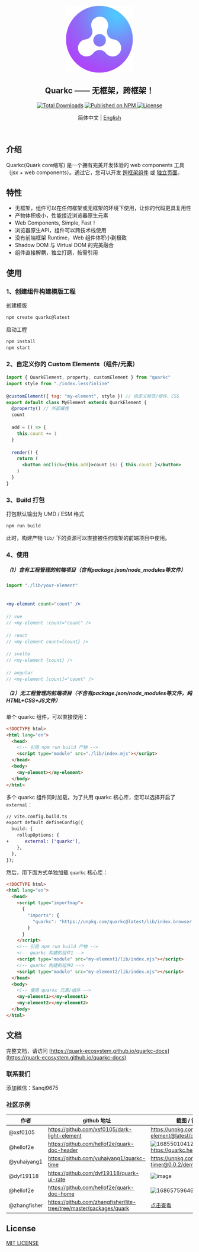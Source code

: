 <p align="center">
  <a href="https://quark-ecosystem.github.io/quarkc-docs/#/"><img src="./logo.png" width="180" alt="vite-plugin-dev-inspector"></a>
</p>

<h2 align="center"> Quarkc —— 无框架，跨框架！ </h2>

<p align="center">
  <a href="https://www.npmjs.com/package/quarkc"><img src="https://img.shields.io/npm/dt/quarkc.svg" alt="Total Downloads"></a>
  <a href="https://www.npmjs.com/package/quarkc">
    <img src="https://img.shields.io/npm/v/quarkc.svg" alt="Published on NPM">
  </a>
  <a href="https://github.com/hellof2e/quark-core/blob/main/LICENSE"><img src="https://img.shields.io/npm/l/quarkc.svg" alt="License"></a>
</p>


<p align="center">
  <span> 简体中文 | </span>
  <a href="https://github.com/hellof2e/quark-core/blob/main/README.en-US.md">
    English
  </a>
</p>

<p align="center">
<a href="https://stackblitz.com/edit/quarkc-vite-k6t2ge?file=index.html&file=src%2Findex.tsx"><img src="https://developer.stackblitz.com/img/open_in_stackblitz.svg" alt=""></a>
</p>

## 介绍

Quarkc(Quark core缩写) 是一个拥有完美开发体验的 web components 工具（jsx + web components）。通过它，您可以开发 [跨框架组件](https://github.com/hellof2e/quark-core/tree/main/packages/create-quarkc/template-quarkc-component-ts) 或 [独立页面](https://github.com/hellof2e/quark-core/tree/main/packages/create-quarkc/template-quarkc-app-ts)。

## 特性

*   无框架，组件可以在任何框架或无框架的环境下使用，让你的代码更具复用性
*   产物体积极小，性能接近浏览器原生元素
*   Web Components, Simple, Fast！
*   浏览器原生API，组件可以跨技术栈使用
*   没有前端框架 Runtime，Web 组件体积小到极致
*   Shadow DOM 与 Virtual DOM 的完美融合
*   组件直接解耦，独立打磨，按需引用


## 使用

### 1、创建组件构建模版工程

创建模版
```bash
npm create quarkc@latest
```

启动工程
```bash
npm install
npm start
```

### 2、自定义你的 Custom Elements（组件/元素）
```jsx
import { QuarkElement, property, customElement } from "quarkc"
import style from "./index.less?inline"

@customElement({ tag: "my-element", style }) // 自定义标签/组件、CSS
export default class MyElement extends QuarkElement {
  @property() // 外部属性
  count

  add = () => {
    this.count += 1
  }

  render() {
    return (
      <button onClick={this.add}>count is: { this.count }</button>
    )
  }
}
```

### 3、Build 打包

打包默认输出为 UMD / ESM 格式

```bash
npm run build
```

此时，构建产物 `lib/` 下的资源可以直接被任何框架的前端项目中使用。

### 4、使用

##### （1）含有工程管理的前端项目（含有package.json/node_modules等文件）
```jsx
import "./lib/your-element"


<my-element count="count" />

// vue
// <my-element :count="count" />

// react
// <my-element count={count} />

// svelte
// <my-element {count} />

// angular
// <my-element [count]="count" />
```

##### （2）无工程管理的前端项目（不含有package.json/node_modules等文件，纯HTML+CSS+JS文件）

单个 quarkc 组件，可以直接使用：

```html
<!DOCTYPE html>
<html lang="en">
  <head>
    <!-- 引用 npm run build 产物 -->
    <script type="module" src="./lib/index.mjs"></script>
  </head>
  <body>
    <my-element></my-element>
  </body>
</html>
```

多个 quarkc 组件同时加载，为了共用 quarkc 核心库，您可以选择开启了 `external`：
```diff
// vite.config.build.ts
export default defineConfig({
  build: {
    rollupOptions: {
+      external: ['quarkc'],
    },
  },
});

```
然后，用下面方式单独加载 `quarkc` 核心库：
```html
<!DOCTYPE html>
<html lang="en">
  <head>
    <script type="importmap">
      {
        "imports": {
          "quarkc": "https://unpkg.com/quarkc@latest/lib/index.browser.js"
        }
      }
    </script>
    <!-- 引用 npm run build 产物 -->
    <!-- quarkc 构建的组件1 -->
    <script type="module" src="my-element1/lib/index.mjs"></script>
    <!-- quarkc 构建的组件2 -->
    <script type="module" src="my-element2/lib/index.mjs"></script>
  </head>
  <body>
    <!-- 使用 quarkc 元素/组件 -->
    <my-element1></my-element1>
    <my-element2></my-element2>
  </body>
</html>
```


## 文档

完整文档，请访问 [https://quark-ecosystem.github.io/quarkc-docs](https://quark-ecosystem.github.io/quarkc-docs)

### 联系我们

添加微信：Sanqi9675

### 社区示例

|  作者   | github 地址  | 截图 / 链接
|  ----  | ----  | ----- |
| @xsf0105  | https://github.com/xsf0105/dark-light-element |  https://unpkg.com/dark-light-element@latest/demo.html |
| @hellof2e  | https://github.com/hellof2e/quark-doc-header | ![1685501041275](https://github.com/hellof2e/quark-core/assets/14307551/24dd5626-e6a9-452c-9c95-c2cdb8891573) https://quarkc.hellobike.com/#/ |
| @yuhaiyang1  | https://github.com/yuhaiyang1/quarkc-time |  https://unpkg.com/quark-timer@0.0.2/demo.html |
| @dyf19118  | https://github.com/dyf19118/quark-ui-rate |  ![image](https://github.com/hellof2e/quark-cli/assets/14307551/e11e6c49-4c18-4bca-adc3-01a7198ab2e2) |
| @hellof2e  | https://github.com/hellof2e/quark-doc-home |  ![1686575964690](https://github.com/hellof2e/quark-core/assets/14307551/9618427c-916b-4dfd-b28b-0e8e0f6ce744)  |
| @zhangfisher  | https://github.com/zhangfisher/lite-tree/tree/master/packages/quark |  [点击查看](https://github.com/zhangfisher/lite-tree/blob/master/docs/tree.png?raw=true)  |


## License

[MIT LICENSE](./LICENSE)